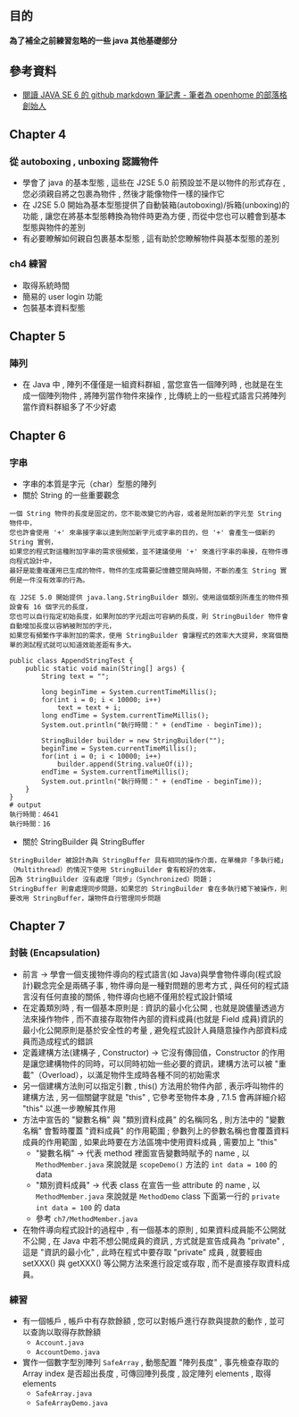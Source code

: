 ## 目的
#### 為了補全之前練習忽略的一些 java 其他基礎部分

## 參考資料
- [閱讀 JAVA SE 6 的 github markdown 筆記書 - 筆者為 openhome 的部落格創始人](https://github.com/JustinSDK/JavaSE6Tutorial)

## Chapter 4
### 從 autoboxing , unboxing 認識物件
- 學會了 java 的基本型態 , 這些在 J2SE 5.0 前預設並不是以物件的形式存在 , 您必須親自將之包裹為物件 , 然後才能像物件一樣的操作它
- 在 J2SE 5.0 開始為基本型態提供了自動裝箱(autoboxing)/拆箱(unboxing)的功能 , 讓您在將基本型態轉換為物件時更為方便 , 而從中您也可以體會到基本型態與物件的差別
- 有必要瞭解如何親自包裹基本型態 , 這有助於您瞭解物件與基本型態的差別
### ch4 練習
- 取得系統時間
- 簡易的 user login 功能
- 包裝基本資料型態

## Chapter 5
### 陣列
- 在 Java 中 , 陣列不僅僅是一組資料群組 , 當您宣告一個陣列時 , 也就是在生成一個陣列物件 , 將陣列當作物件來操作 , 比傳統上的一些程式語言只將陣列當作資料群組多了不少好處

## Chapter 6
### 字串
- 字串的本質是字元（char）型態的陣列
- 關於 String 的一些重要觀念
```
一個 String 物件的長度是固定的，您不能改變它的內容，或者是附加新的字元至 String 物件中，
您也許會使用 '+' 來串接字串以達到附加新字元或字串的目的，但 '+' 會產生一個新的 String 實例，
如果您的程式對這種附加字串的需求很頻繁，並不建議使用 '+' 來進行字串的串接，在物件導向程式設計中，
最好是能重複運用已生成的物件，物件的生成需要記憶體空間與時間，不斷的產生 String 實例是一件沒有效率的行為。

在 J2SE 5.0 開始提供 java.lang.StringBuilder 類別，使用這個類別所產生的物件預設會有 16 個字元的長度，
您也可以自行指定初始長度，如果附加的字元超出可容納的長度，則 StringBuilder 物件會自動增加長度以容納被附加的字元，
如果您有頻繁作字串附加的需求，使用 StringBuilder 會讓程式的效率大大提昇，來寫個簡單的測試程式就可以知道效能差距有多大。

public class AppendStringTest {
    public static void main(String[] args) {
        String text = "";

        long beginTime = System.currentTimeMillis();
        for(int i = 0; i < 10000; i++)
            text = text + i;
        long endTime = System.currentTimeMillis();
        System.out.println("執行時間：" + (endTime - beginTime));

        StringBuilder builder = new StringBuilder("");
        beginTime = System.currentTimeMillis();
        for(int i = 0; i < 10000; i++)
            builder.append(String.valueOf(i));
        endTime = System.currentTimeMillis();
        System.out.println("執行時間：" + (endTime - beginTime));
    }
}
# output
執行時間：4641
執行時間：16
```
- 關於 StringBuilder 與 StringBuffer
```
StringBuilder 被設計為與 StringBuffer 具有相同的操作介面，在單機非「多執行緒」（Multithread）的情況下使用 StringBuilder 會有較好的效率，
因為 StringBuilder 沒有處理「同步」（Synchronized）問題；
StringBuffer 則會處理同步問題，如果您的 StringBuilder 會在多執行緒下被操作，則要改用 StringBuffer，讓物件自行管理同步問題
```
## Chapter 7
### 封裝 (Encapsulation)
- 前言 -> 學會一個支援物件導向的程式語言(如 Java)與學會物件導向(程式設計)觀念完全是兩碼子事 , 物件導向是一種對問題的思考方式 , 與任何的程式語言沒有任何直接的關係 , 物件導向也絕不僅用於程式設計領域
- 在定義類別時 , 有一個基本原則是 : 資訊的最小化公開 , 也就是說儘量透過方法來操作物件 , 而不直接存取物件內部的資料成員(也就是 Field 成員)資訊的最小化公開原則是基於安全性的考量 , 避免程式設計人員隨意操作內部資料成員而造成程式的錯誤
- 定義建構方法(建構子 , Constructor) -> 它沒有傳回值，Constructor 的作用是讓您建構物件的同時，可以同時初始一些必要的資訊，建構方法可以被 "重載"（Overload），以滿足物件生成時各種不同的初始需求
- 另一個建構方法則可以指定引數 , this() 方法用於物件內部 , 表示呼叫物件的建構方法 , 另一個關鍵字就是 "this" , 它參考至物件本身 , 7.1.5 會再詳細介紹 "this" 以進一步瞭解其作用
- 方法中宣告的 "變數名稱" 與 "類別資料成員" 的名稱同名 , 則方法中的 "變數名稱" 會暫時覆蓋 "資料成員" 的作用範圍 ; 參數列上的參數名稱也會覆蓋資料成員的作用範圍 , 如果此時要在方法區塊中使用資料成員 , 需要加上 "this"
    - "變數名稱" -> 代表 method 裡面宣告變數時賦予的 name , 以 `MethodMember.java` 來說就是 `scopeDemo()` 方法的 `int data = 100` 的 data
    - "類別資料成員" -> 代表 class 在宣告一些 attribute 的 name , 以 `MethodMember.java` 來說就是 `MethodDemo` class 下面第一行的 `private int data = 100` 的 data
    - 參考 `ch7/MethodMember.java`
- 在物件導向程式設計的過程中 , 有一個基本的原則 , 如果資料成員能不公開就不公開 , 在 Java 中若不想公開成員的資訊 , 方式就是宣告成員為 "private" , 這是 "資訊的最小化" , 此時在程式中要存取 "private" 成員 , 就要經由 setXXX() 與 getXXX() 等公開方法來進行設定或存取 , 而不是直接存取資料成員。
### 練習
- 有一個帳戶 , 帳戶中有存款餘額 , 您可以對帳戶進行存款與提款的動作 , 並可以查詢以取得存款餘額
    - `Account.java`
    - `AccountDemo.java`
- 實作一個數字型別陣列 `SafeArray` , 動態配置 "陣列長度" , 事先檢查存取的 Array index 是否超出長度 , 可傳回陣列長度 , 設定陣列 elements , 取得 elements
    - `SafeArray.java`
    - `SafeArrayDemo.java`